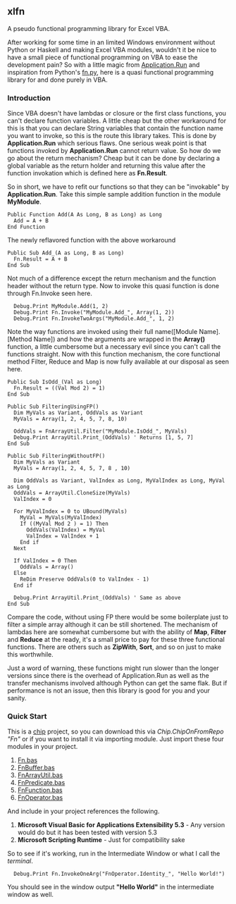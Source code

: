 xlfn
----

A pseudo functional programming library for Excel VBA.

After working for some time in an limited Windows environment without Python or Haskell and making Excel VBA modules, wouldn't it be nice to have a small piece of functional programming on VBA to ease the development pain? So with a little magic from <a href="https://msdn.microsoft.com/en-us/library/office/ff197132.aspx">Application.Run</a> and inspiration from Python's <a href="https://github.com/kachayev/fn.py">fn.py</a>, here is a quasi functional programming library for and done purely in VBA.

### Introduction

Since VBA doesn't have lambdas or closure or the first class functions, you can't declare function variables. A little cheap but the other workaround for this is that you can declare String variables that contain the function name you want to invoke, so this is the route this library takes. This is done by **Application.Run** which serious flaws. One serious weak point is that functions invoked by **Application.Run** cannot return value. So how do we go about the return mechanism? Cheap but it can be done by declaring a global variable as the return holder and returning this value after the function invokation which is defined here as **Fn.Result**. 

So in short, we have to refit our functions so that they can be "invokable" by **Application.Run**. Take this simple sample addition function in the module **MyModule**.

```VB.net
Public Function Add(A As Long, B as Long) as Long
  Add = A + B
End Function
```

The newly reflavored function with the above workaround

```VB.net
Public Sub Add_(A as Long, B as Long)
  Fn.Result = A + B
End Sub
```

Not much of a difference except the return mechanism and the function header without the return type. Now to invoke this quasi function is done through Fn.Invoke seen here.

```VB.net
  Debug.Print MyModule.Add(1, 2) 
  Debug.Print Fn.Invoke("MyModule.Add_", Array(1, 2))
  Debug.Print Fn.InvokeTwoArgs("MyModule.Add_", 1, 2)
```

Note the way functions are invoked using their full name([Module Name].[Method Name]) and how the arguments are wrapped in the **Array()** function, a little cumbersome but a necessary evil since you can't call the functions straight. Now with this function mechanism, the core functional method Filter, Reduce and Map is now fully available at our disposal as seen here.

```VB.net
Public Sub IsOdd_(Val as Long) 
  Fn.Result = ((Val Mod 2) = 1)
End Sub

Public Sub FilteringUsingFP()
  Dim MyVals as Variant, OddVals as Variant
  MyVals = Array(1, 2, 4, 5, 7, 8, 10)
  
  OddVals = FnArrayUtil.Filter("MyModule.IsOdd_", MyVals)
  Debug.Print ArrayUtil.Print_(OddVals) ' Returns [1, 5, 7]
End Sub

Public Sub FilteringWithoutFP()
  Dim MyVals as Variant
  MyVals = Array(1, 2, 4, 5, 7, 8 , 10)
  
  Dim OddVals as Variant, ValIndex as Long, MyValIndex as Long, MyVal as Long
  OddVals = ArrayUtil.CloneSize(MyVals)
  ValIndex = 0
  
  For MyValIndex = 0 to UBound(MyVals)
    MyVal = MyVals(MyValIndex)
    If ((MyVal Mod 2 ) = 1) Then
      OddVals(ValIndex) = MyVal
      ValIndex = ValIndex + 1
    End if
  Next
  
  If ValIndex = 0 Then
    OddVals = Array()
  Else
    ReDim Preserve OddVals(0 to ValIndex - 1)
  End if
  
  Debug.Print ArrayUtil.Print_(OddVals) ' Same as above
End Sub
```

Compare the code, without using FP there would be some boilerplate just to filter a simple array although it can be still shortened. The mechanism of lambdas here are somewhat cumbersome but with the ability of **Map**, **Filter** and **Reduce** at the ready, it's a small price to pay for these three functional functions. There are others such as **ZipWith**, **Sort**, and so on just to make this worthwhile.

Just a word of warning, these functions might run slower than the longer versions since there is the overhead of Application.Run as well as the transfer mechanisms involved although Python can get the same flak. But if performance is not an issue, then this library is good for you and your sanity.

### Quick Start

This is a <a href="https://github.com/FrancisMurillo/xlchip">chip</a> project, so you can download this via *Chip.ChipOnFromRepo "Fn"* or if you want to install it via importing module. Just import these four modules in your project.

1. <a href="https://raw.githubusercontent.com/FrancisMurillo/xlfn/master/Modules/Fn.bas">Fn.bas</a>
2. <a href="https://raw.githubusercontent.com/FrancisMurillo/xlfn/master/Modules/FnBuffer.bas">FnBuffer.bas</a>
3. <a href="https://raw.githubusercontent.com/FrancisMurillo/xlfn/master/Modules/FnArrayUtil.bas">FnArrayUtil.bas</a>
4. <a href="https://raw.githubusercontent.com/FrancisMurillo/xlfn/master/Modules/FnPredicate.bas">FnPredicate.bas</a>
5. <a href="https://raw.githubusercontent.com/FrancisMurillo/xlfn/master/Modules/FnFunction.bas">FnFunction.bas</a>
6. <a href="https://raw.githubusercontent.com/FrancisMurillo/xlfn/master/Modules/FnOperator.bas">FnOperator.bas</a>

And include in your project references the following.

1. **Microsoft Visual Basic for Applications Extensibility 5.3** - Any version would do but it has been tested with version 5.3
2. **Microsoft Scripting Runtime** - Just for compatibility sake

So to see if it's working, run in the Intermediate Window or what I call the *terminal*.

```VB.net
  Debug.Print Fn.InvokeOneArg("FnOperator.Identity_", "Hello World!")
```

You should see in the window output **"Hello World"** in the intermediate window as well.
